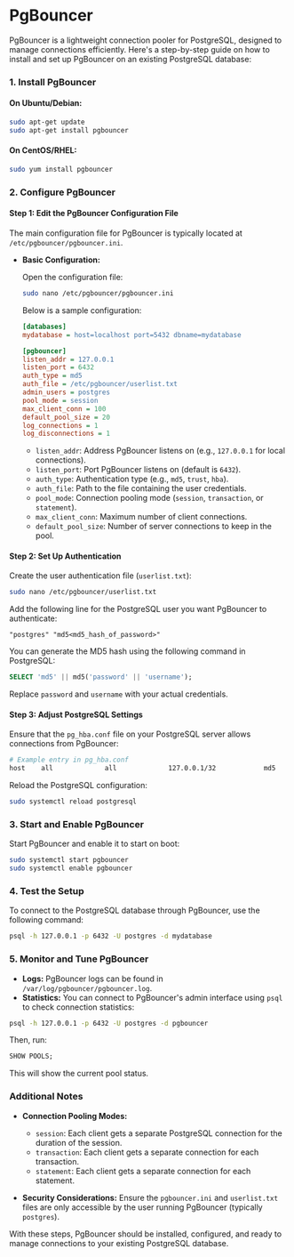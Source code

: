 # PgBouncer

PgBouncer is a lightweight connection pooler for PostgreSQL, designed to manage connections efficiently. Here's a step-by-step guide on how to install and set up PgBouncer on an existing PostgreSQL database:

### 1. Install PgBouncer

#### **On Ubuntu/Debian:**
```bash
sudo apt-get update
sudo apt-get install pgbouncer
```

#### **On CentOS/RHEL:**
```bash
sudo yum install pgbouncer
```

### 2. Configure PgBouncer

#### **Step 1: Edit the PgBouncer Configuration File**
The main configuration file for PgBouncer is typically located at `/etc/pgbouncer/pgbouncer.ini`.

- **Basic Configuration:**

  Open the configuration file:
  ```bash
  sudo nano /etc/pgbouncer/pgbouncer.ini
  ```

  Below is a sample configuration:

  ```ini
  [databases]
  mydatabase = host=localhost port=5432 dbname=mydatabase
  
  [pgbouncer]
  listen_addr = 127.0.0.1
  listen_port = 6432
  auth_type = md5
  auth_file = /etc/pgbouncer/userlist.txt
  admin_users = postgres
  pool_mode = session
  max_client_conn = 100
  default_pool_size = 20
  log_connections = 1
  log_disconnections = 1
  ```

  - `listen_addr`: Address PgBouncer listens on (e.g., `127.0.0.1` for local connections).
  - `listen_port`: Port PgBouncer listens on (default is `6432`).
  - `auth_type`: Authentication type (e.g., `md5`, `trust`, `hba`).
  - `auth_file`: Path to the file containing the user credentials.
  - `pool_mode`: Connection pooling mode (`session`, `transaction`, or `statement`).
  - `max_client_conn`: Maximum number of client connections.
  - `default_pool_size`: Number of server connections to keep in the pool.

#### **Step 2: Set Up Authentication**
Create the user authentication file (`userlist.txt`):

```bash
sudo nano /etc/pgbouncer/userlist.txt
```

Add the following line for the PostgreSQL user you want PgBouncer to authenticate:

```plaintext
"postgres" "md5<md5_hash_of_password>"
```

You can generate the MD5 hash using the following command in PostgreSQL:

```sql
SELECT 'md5' || md5('password' || 'username');
```

Replace `password` and `username` with your actual credentials.

#### **Step 3: Adjust PostgreSQL Settings**
Ensure that the `pg_hba.conf` file on your PostgreSQL server allows connections from PgBouncer:

```bash
# Example entry in pg_hba.conf
host    all             all             127.0.0.1/32            md5
```

Reload the PostgreSQL configuration:

```bash
sudo systemctl reload postgresql
```

### 3. Start and Enable PgBouncer

Start PgBouncer and enable it to start on boot:

```bash
sudo systemctl start pgbouncer
sudo systemctl enable pgbouncer
```

### 4. Test the Setup

To connect to the PostgreSQL database through PgBouncer, use the following command:

```bash
psql -h 127.0.0.1 -p 6432 -U postgres -d mydatabase
```

### 5. Monitor and Tune PgBouncer

- **Logs:** PgBouncer logs can be found in `/var/log/pgbouncer/pgbouncer.log`.
- **Statistics:** You can connect to PgBouncer's admin interface using `psql` to check connection statistics:

```bash
psql -h 127.0.0.1 -p 6432 -U postgres -d pgbouncer
```

Then, run:

```sql
SHOW POOLS;
```

This will show the current pool status.

### Additional Notes
- **Connection Pooling Modes:**
  - `session`: Each client gets a separate PostgreSQL connection for the duration of the session.
  - `transaction`: Each client gets a separate connection for each transaction.
  - `statement`: Each client gets a separate connection for each statement.

- **Security Considerations:** Ensure the `pgbouncer.ini` and `userlist.txt` files are only accessible by the user running PgBouncer (typically `postgres`).

With these steps, PgBouncer should be installed, configured, and ready to manage connections to your existing PostgreSQL database.